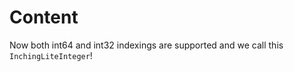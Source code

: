 # Content
Now both int64 and int32 indexings are supported and we call this `InchingLiteInteger`!  
